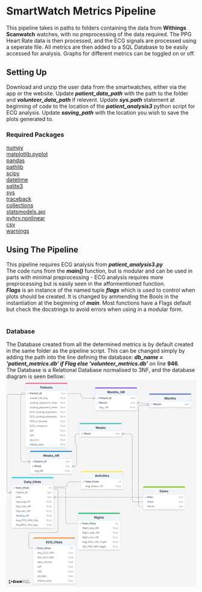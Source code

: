 # SmartWatch Metrics Pipeline

This pipeline takes in paths to folders containing the data from **Withings Scanwatch** watches, with no preprocessing of the data required. The PPG Heart Rate data is then processed, and the ECG signals are processed using a seperate file. All metrics are then added to a SQL Database to be easily accessed for analysis. Graphs for different metrics can be toggled on or off.

## Setting Up

Download and unzip the user data from the smartwatches, either via the app or the website. 
Update ***patient_data_path*** with the path to the folder and ***volunteer_data_path*** if relevent.
Update ***sys.path*** statement at beginning of code to the location of the ***patient_analysis3*** python script for ECG analysis.
Update ***saving_path*** with the location you wish to save the plots generated to.

### Required Packages

[numpy](https://pypi.org/project/numpy/)<br>
[matplotlib.pyplot](https://pypi.org/project/matplotlib/)<br>
[pandas](https://pypi.org/project/pandas/)<br>
[pathlib](https://pypi.org/project/pathlib/)<br>
[scipy](https://pypi.org/project/scipy/)<br>
[datetime](https://docs.python.org/3/library/datetime.html)<br>
[sqlite3](https://docs.python.org/3/library/sqlite3.html)<br>
[sys](https://docs.python.org/3/library/sys.html)<br>
[traceback](https://docs.python.org/3/library/traceback.html)<br>
[collections](https://docs.python.org/3/library/collections.html)<br>
[statsmodels.api](https://pypi.org/project/statsmodels/)<br>
[pyhrv.nonlinear](https://pypi.org/project/pyhrv/)<br>
[csv](https://docs.python.org/3/library/csv.html)<br>
[warnings](https://docs.python.org/3/library/warnings.html)<br>

## Using The Pipeline

This pipeline requires ECG analysis from ***patient_analysis3.py***<br>
The code runs from the ***main()*** function, but is modular and can be used in parts with minimal preprocessing - ECG analysis requires more preprocessing but is easily seen in the afformentioned function.<br>
***Flags*** is an instance of the named tuple ***flags*** which is used to control when plots should be created. It is changed by ammending the Bools in the instantiation at the beginning of ***main***. Most functions have a Flags default but check the docstrings to avoid errors when using in a modular form.<br><br>

### Database
The Database created from all the determined metrics is by default created in the same folder as the pipeline script. This can be changed simply by adding the path into the line defining the database: ***db_name = 'patient_metrics.db' if Flag else 'volunteer_metrics.db'*** on line **946**.<br>
The Database is a Relational Database normalised to 3NF, and the database diagram is seen bellow:
![Database Diagram](database_diagram.png)

